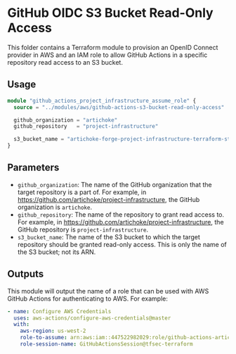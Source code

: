 # GitHub OIDC S3 Bucket Read-Only Access

This folder contains a Terraform module to provision an OpenID Connect provider
in AWS and an IAM role to allow GitHub Actions in a specific repository read
access to an S3 bucket.

## Usage

```terraform
module "github_actions_project_infrastructure_assume_role" {
  source = "../modules/aws/github-actions-s3-bucket-read-only-access"

  github_organization = "artichoke"
  github_repository   = "project-infrastructure"

  s3_bucket_name = "artichoke-forge-project-infrastructure-terraform-state"
}
```

## Parameters

- `github_organization`: The name of the GitHub organization that the target
  repository is a part of. For example, in
  <https://github.com/artichoke/project-infrastructure>, the GitHub organization
  is `artichoke`.
- `github_repository`: The name of the repository to grant read access to. For
  example, in <https://github.com/artichoke/project-infrastructure>, the GitHub
  repository is `project-infrastructure`.
- `s3_bucket_name`: The name of the S3 bucket to which the target repository
  should be granted read-only access. This is only the name of the S3 bucket;
  not its ARN.

## Outputs

This module will output the name of a role that can be used with AWS GitHub
Actions for authenticating to AWS. For example:

```yaml
- name: Configure AWS Credentials
  uses: aws-actions/configure-aws-credentials@master
  with:
    aws-region: us-west-2
    role-to-assume: arn:aws:iam::447522982029:role/github-actions-artichoke-project-infrastructure-role
    role-session-name: GitHubActionsSession@tfsec-terraform
```
